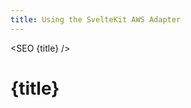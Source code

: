 ```yaml
---
title: Using the SvelteKit AWS Adapter
---
```


<script>
    import SEO from '$lib/SEO.svelte'
</script>

<SEO {title} />

# {title}
